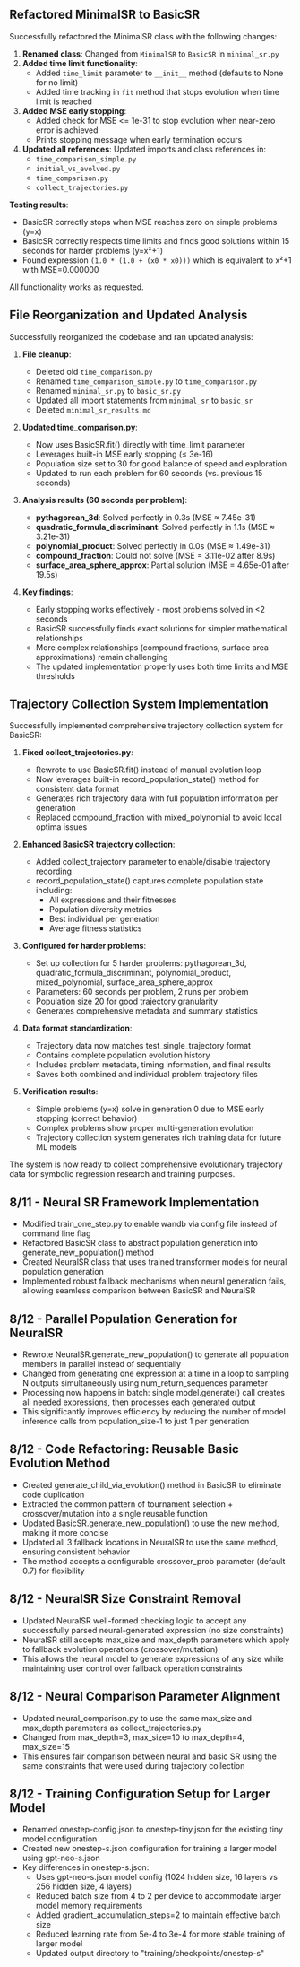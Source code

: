## Refactored MinimalSR to BasicSR

Successfully refactored the MinimalSR class with the following changes:

1. **Renamed class**: Changed from `MinimalSR` to `BasicSR` in `minimal_sr.py`
2. **Added time limit functionality**:
   - Added `time_limit` parameter to `__init__` method (defaults to None for no limit)
   - Added time tracking in `fit` method that stops evolution when time limit is reached
3. **Added MSE early stopping**:
   - Added check for MSE <= 1e-31 to stop evolution when near-zero error is achieved
   - Prints stopping message when early termination occurs
4. **Updated all references**: Updated imports and class references in:
   - `time_comparison_simple.py`
   - `initial_vs_evolved.py`
   - `time_comparison.py`
   - `collect_trajectories.py`

**Testing results**:
- BasicSR correctly stops when MSE reaches zero on simple problems (y=x)
- BasicSR correctly respects time limits and finds good solutions within 15 seconds for harder problems (y=x²+1)
- Found expression `(1.0 * (1.0 + (x0 * x0)))` which is equivalent to x²+1 with MSE=0.000000

All functionality works as requested.

## File Reorganization and Updated Analysis

Successfully reorganized the codebase and ran updated analysis:

1. **File cleanup**:
   - Deleted old `time_comparison.py`
   - Renamed `time_comparison_simple.py` to `time_comparison.py`
   - Renamed `minimal_sr.py` to `basic_sr.py`
   - Updated all import statements from `minimal_sr` to `basic_sr`
   - Deleted `minimal_sr_results.md`

2. **Updated time_comparison.py**:
   - Now uses BasicSR.fit() directly with time_limit parameter
   - Leverages built-in MSE early stopping (≤ 3e-16)
   - Population size set to 30 for good balance of speed and exploration
   - Updated to run each problem for 60 seconds (vs. previous 15 seconds)

3. **Analysis results (60 seconds per problem)**:
   - **pythagorean_3d**: Solved perfectly in 0.3s (MSE ≈ 7.45e-31)
   - **quadratic_formula_discriminant**: Solved perfectly in 1.1s (MSE ≈ 3.21e-31)
   - **polynomial_product**: Solved perfectly in 0.0s (MSE ≈ 1.49e-31)
   - **compound_fraction**: Could not solve (MSE = 3.11e-02 after 8.9s)
   - **surface_area_sphere_approx**: Partial solution (MSE = 4.65e-01 after 19.5s)

4. **Key findings**:
   - Early stopping works effectively - most problems solved in <2 seconds
   - BasicSR successfully finds exact solutions for simpler mathematical relationships
   - More complex relationships (compound fractions, surface area approximations) remain challenging
   - The updated implementation properly uses both time limits and MSE thresholds

## Trajectory Collection System Implementation

Successfully implemented comprehensive trajectory collection system for BasicSR:

1. **Fixed collect_trajectories.py**:
   - Rewrote to use BasicSR.fit() instead of manual evolution loop
   - Now leverages built-in record_population_state() method for consistent data format
   - Generates rich trajectory data with full population information per generation
   - Replaced compound_fraction with mixed_polynomial to avoid local optima issues

2. **Enhanced BasicSR trajectory collection**:
   - Added collect_trajectory parameter to enable/disable trajectory recording
   - record_population_state() captures complete population state including:
     - All expressions and their fitnesses
     - Population diversity metrics
     - Best individual per generation
     - Average fitness statistics

3. **Configured for harder problems**:
   - Set up collection for 5 harder problems: pythagorean_3d, quadratic_formula_discriminant, polynomial_product, mixed_polynomial, surface_area_sphere_approx
   - Parameters: 60 seconds per problem, 2 runs per problem
   - Population size 20 for good trajectory granularity
   - Generates comprehensive metadata and summary statistics

4. **Data format standardization**:
   - Trajectory data now matches test_single_trajectory format
   - Contains complete population evolution history
   - Includes problem metadata, timing information, and final results
   - Saves both combined and individual problem trajectory files

5. **Verification results**:
   - Simple problems (y=x) solve in generation 0 due to MSE early stopping (correct behavior)
   - Complex problems show proper multi-generation evolution
   - Trajectory collection system generates rich training data for future ML models

The system is now ready to collect comprehensive evolutionary trajectory data for symbolic regression research and training purposes.

## 8/11 - Neural SR Framework Implementation
- Modified train_one_step.py to enable wandb via config file instead of command line flag
- Refactored BasicSR class to abstract population generation into generate_new_population() method
- Created NeuralSR class that uses trained transformer models for neural population generation
- Implemented robust fallback mechanisms when neural generation fails, allowing seamless comparison between BasicSR and NeuralSR

## 8/12 - Parallel Population Generation for NeuralSR
- Rewrote NeuralSR.generate_new_population() to generate all population members in parallel instead of sequentially
- Changed from generating one expression at a time in a loop to sampling N outputs simultaneously using num_return_sequences parameter
- Processing now happens in batch: single model.generate() call creates all needed expressions, then processes each generated output
- This significantly improves efficiency by reducing the number of model inference calls from population_size-1 to just 1 per generation

## 8/12 - Code Refactoring: Reusable Basic Evolution Method
- Created generate_child_via_evolution() method in BasicSR to eliminate code duplication
- Extracted the common pattern of tournament selection + crossover/mutation into a single reusable function
- Updated BasicSR.generate_new_population() to use the new method, making it more concise
- Updated all 3 fallback locations in NeuralSR to use the same method, ensuring consistent behavior
- The method accepts a configurable crossover_prob parameter (default 0.7) for flexibility

## 8/12 - NeuralSR Size Constraint Removal
- Updated NeuralSR well-formed checking logic to accept any successfully parsed neural-generated expression (no size constraints)
- NeuralSR still accepts max_size and max_depth parameters which apply to fallback evolution operations (crossover/mutation)
- This allows the neural model to generate expressions of any size while maintaining user control over fallback operation constraints

## 8/12 - Neural Comparison Parameter Alignment
- Updated neural_comparison.py to use the same max_size and max_depth parameters as collect_trajectories.py
- Changed from max_depth=3, max_size=10 to max_depth=4, max_size=15
- This ensures fair comparison between neural and basic SR using the same constraints that were used during trajectory collection

## 8/12 - Training Configuration Setup for Larger Model
- Renamed onestep-config.json to onestep-tiny.json for the existing tiny model configuration
- Created new onestep-s.json configuration for training a larger model using gpt-neo-s.json
- Key differences in onestep-s.json:
  - Uses gpt-neo-s.json model config (1024 hidden size, 16 layers vs 256 hidden size, 4 layers)
  - Reduced batch size from 4 to 2 per device to accommodate larger model memory requirements
  - Added gradient_accumulation_steps=2 to maintain effective batch size
  - Reduced learning rate from 5e-4 to 3e-4 for more stable training of larger model
  - Updated output directory to "training/checkpoints/onestep-s"
